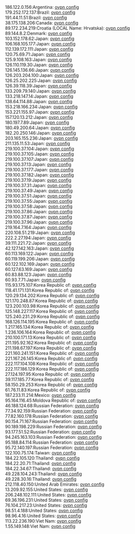 186.122.0.156:Argentina: [ovpn config](vpn/186_122_0_156.ovpn)  
179.252.172.137:Brazil: [ovpn config](vpn/179_252_172_137.ovpn)  
191.44.11.51:Brazil: [ovpn config](vpn/191_44_11_51.ovpn)  
38.175.138.206:Canada: [ovpn config](vpn/38_175_138_206.ovpn)  
89.172.234.219:Croatia (LOCAL Name: Hrvatska): [ovpn config](vpn/89_172_234_219.ovpn)  
89.144.8.2:Denmark: [ovpn config](vpn/89_144_8_2.ovpn)  
103.152.178.62:Japan: [ovpn config](vpn/103_152_178_62.ovpn)  
106.168.105.177:Japan: [ovpn config](vpn/106_168_105_177.ovpn)  
112.139.172.111:Japan: [ovpn config](vpn/112_139_172_111.ovpn)  
120.75.69.71:Japan: [ovpn config](vpn/120_75_69_71.ovpn)  
125.9.108.163:Japan: [ovpn config](vpn/125_9_108_163.ovpn)  
126.110.119.30:Japan: [ovpn config](vpn/126_110_119_30.ovpn)  
126.145.136.66:Japan: [ovpn config](vpn/126_145_136_66.ovpn)  
126.203.204.100:Japan: [ovpn config](vpn/126_203_204_100.ovpn)  
126.25.202.225:Japan: [ovpn config](vpn/126_25_202_225.ovpn)  
126.39.118.39:Japan: [ovpn config](vpn/126_39_118_39.ovpn)  
133.209.79.140:Japan: [ovpn config](vpn/133_209_79_140.ovpn)  
133.218.147.14:Japan: [ovpn config](vpn/133_218_147_14.ovpn)  
138.64.114.88:Japan: [ovpn config](vpn/138_64_114_88.ovpn)  
153.218.166.234:Japan: [ovpn config](vpn/153_218_166_234.ovpn)  
153.221.155.97:Japan: [ovpn config](vpn/153_221_155_97.ovpn)  
157.120.13.212:Japan: [ovpn config](vpn/157_120_13_212.ovpn)  
180.197.7.89:Japan: [ovpn config](vpn/180_197_7_89.ovpn)  
180.49.200.64:Japan: [ovpn config](vpn/180_49_200_64.ovpn)  
182.20.250.146:Japan: [ovpn config](vpn/182_20_250_146.ovpn)  
203.165.155.236:Japan: [ovpn config](vpn/203_165_155_236.ovpn)  
211.135.11.53:Japan: [ovpn config](vpn/211_135_11_53.ovpn)  
219.100.37.104:Japan: [ovpn config](vpn/219_100_37_104.ovpn)  
219.100.37.105:Japan: [ovpn config](vpn/219_100_37_105.ovpn)  
219.100.37.107:Japan: [ovpn config](vpn/219_100_37_107.ovpn)  
219.100.37.13:Japan: [ovpn config](vpn/219_100_37_13.ovpn)  
219.100.37.177:Japan: [ovpn config](vpn/219_100_37_177.ovpn)  
219.100.37.182:Japan: [ovpn config](vpn/219_100_37_182.ovpn)  
219.100.37.19:Japan: [ovpn config](vpn/219_100_37_19.ovpn)  
219.100.37.31:Japan: [ovpn config](vpn/219_100_37_31.ovpn)  
219.100.37.49:Japan: [ovpn config](vpn/219_100_37_49.ovpn)  
219.100.37.51:Japan: [ovpn config](vpn/219_100_37_51.ovpn)  
219.100.37.55:Japan: [ovpn config](vpn/219_100_37_55.ovpn)  
219.100.37.58:Japan: [ovpn config](vpn/219_100_37_58.ovpn)  
219.100.37.86:Japan: [ovpn config](vpn/219_100_37_86.ovpn)  
219.100.37.87:Japan: [ovpn config](vpn/219_100_37_87.ovpn)  
219.100.37.96:Japan: [ovpn config](vpn/219_100_37_96.ovpn)  
219.164.7.164:Japan: [ovpn config](vpn/219_164_7_164.ovpn)  
220.108.51.219:Japan: [ovpn config](vpn/220_108_51_219.ovpn)  
222.2.27.194:Japan: [ovpn config](vpn/222_2_27_194.ovpn)  
39.111.221.72:Japan: [ovpn config](vpn/39_111_221_72.ovpn)  
42.127.142.163:Japan: [ovpn config](vpn/42_127_142_163.ovpn)  
60.113.169.122:Japan: [ovpn config](vpn/60_113_169_122.ovpn)  
60.119.199.206:Japan: [ovpn config](vpn/60_119_199_206.ovpn)  
60.122.102.169:Japan: [ovpn config](vpn/60_122_102_169.ovpn)  
60.127.63.169:Japan: [ovpn config](vpn/60_127_63_169.ovpn)  
60.83.88.123:Japan: [ovpn config](vpn/60_83_88_123.ovpn)  
60.93.7.71:Japan: [ovpn config](vpn/60_93_7_71.ovpn)  
115.93.175.107:Korea Republic of: [ovpn config](vpn/115_93_175_107.ovpn)  
118.41.171.131:Korea Republic of: [ovpn config](vpn/118_41_171_131.ovpn)  
120.29.134.202:Korea Republic of: [ovpn config](vpn/120_29_134_202.ovpn)  
121.170.248.87:Korea Republic of: [ovpn config](vpn/121_170_248_87.ovpn)  
123.200.103.98:Korea Republic of: [ovpn config](vpn/123_200_103_98.ovpn)  
125.148.227.117:Korea Republic of: [ovpn config](vpn/125_148_227_117.ovpn)  
125.240.231.29:Korea Republic of: [ovpn config](vpn/125_240_231_29.ovpn)  
168.126.114.195:Korea Republic of: [ovpn config](vpn/168_126_114_195.ovpn)  
1.217.165.134:Korea Republic of: [ovpn config](vpn/1_217_165_134.ovpn)  
1.236.106.164:Korea Republic of: [ovpn config](vpn/1_236_106_164.ovpn)  
210.100.171.13:Korea Republic of: [ovpn config](vpn/210_100_171_13.ovpn)  
211.195.92.162:Korea Republic of: [ovpn config](vpn/211_195_92_162.ovpn)  
211.198.67.197:Korea Republic of: [ovpn config](vpn/211_198_67_197.ovpn)  
221.160.241.151:Korea Republic of: [ovpn config](vpn/221_160_241_151.ovpn)  
221.167.26.145:Korea Republic of: [ovpn config](vpn/221_167_26_145.ovpn)  
222.117.104.108:Korea Republic of: [ovpn config](vpn/222_117_104_108.ovpn)  
222.117.186.129:Korea Republic of: [ovpn config](vpn/222_117_186_129.ovpn)  
27.124.197.95:Korea Republic of: [ovpn config](vpn/27_124_197_95.ovpn)  
39.117.185.77:Korea Republic of: [ovpn config](vpn/39_117_185_77.ovpn)  
58.150.29.253:Korea Republic of: [ovpn config](vpn/58_150_29_253.ovpn)  
61.76.11.83:Korea Republic of: [ovpn config](vpn/61_76_11_83.ovpn)  
187.233.11.214:Mexico: [ovpn config](vpn/187_233_11_214.ovpn)  
95.164.116.45:Moldova Republic of: [ovpn config](vpn/95_164_116_45.ovpn)  
46.188.124.68:Russian Federation: [ovpn config](vpn/46_188_124_68.ovpn)  
77.34.92.159:Russian Federation: [ovpn config](vpn/77_34_92_159.ovpn)  
77.82.160.178:Russian Federation: [ovpn config](vpn/77_82_160_178.ovpn)  
90.154.71.167:Russian Federation: [ovpn config](vpn/90_154_71_167.ovpn)  
90.189.198.229:Russian Federation: [ovpn config](vpn/90_189_198_229.ovpn)  
93.177.51.52:Russian Federation: [ovpn config](vpn/93_177_51_52.ovpn)  
94.245.163.103:Russian Federation: [ovpn config](vpn/94_245_163_103.ovpn)  
95.188.84.114:Russian Federation: [ovpn config](vpn/95_188_84_114.ovpn)  
95.72.140.197:Russian Federation: [ovpn config](vpn/95_72_140_197.ovpn)  
122.100.75.174:Taiwan: [ovpn config](vpn/122_100_75_174.ovpn)  
184.22.105.120:Thailand: [ovpn config](vpn/184_22_105_120.ovpn)  
184.22.20.71:Thailand: [ovpn config](vpn/184_22_20_71.ovpn)  
184.22.34.67:Thailand: [ovpn config](vpn/184_22_34_67.ovpn)  
49.228.104.243:Thailand: [ovpn config](vpn/49_228_104_243.ovpn)  
49.228.30.16:Thailand: [ovpn config](vpn/49_228_30_16.ovpn)  
212.118.40.150:United Arab Emirates: [ovpn config](vpn/212_118_40_150.ovpn)  
13.209.92.155:United States: [ovpn config](vpn/13_209_92_155.ovpn)  
206.248.102.111:United States: [ovpn config](vpn/206_248_102_111.ovpn)  
69.36.196.231:United States: [ovpn config](vpn/69_36_196_231.ovpn)  
76.104.217.23:United States: [ovpn config](vpn/76_104_217_23.ovpn)  
98.51.4.188:United States: [ovpn config](vpn/98_51_4_188.ovpn)  
98.96.4.16:United States: [ovpn config](vpn/98_96_4_16.ovpn)  
113.22.236.190:Viet Nam: [ovpn config](vpn/113_22_236_190.ovpn)  
1.55.149.148:Viet Nam: [ovpn config](vpn/1_55_149_148.ovpn)  
